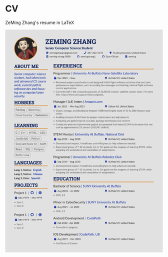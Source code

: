 # CV
ZeMing Zhang's resume in LaTeX 

<!-- ![alt text](https://github.com/zemingzhang1/CV/blob/main/ZeMing-Zhang.jpg) -->
<!-- <img src="https://github.com/zemingzhang1/CV/blob/main/ZeMing-Zhang.jpg" alt="drawing" width="600" href="https://github.com/zemingzhang1/CV/blob/main/ZeMing-Zhang.pdf"/> -->
[![name](https://github.com/zemingzhang1/CV/blob/main/ZeMing-Zhang.jpg)](https://github.com/zemingzhang1/CV/blob/main/ZeMing-Zhang.pdf)
